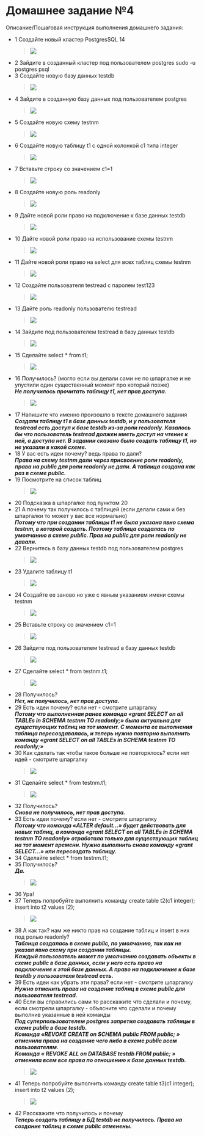 # Домашнее задание №4

Описание/Пошаговая инструкция выполнения домашнего задания:

* 1 Создайте новый кластер PostgresSQL 14
  > <img src="pic/1.JPG" align="center" />
* 2 Зайдите в созданный кластер под пользователем postgres
sudo -u postgres psql
* 3 Создайте новую базу данных testdb
  > <img src="pic/3.JPG" align="center" />
* 4 Зайдите в созданную базу данных под пользователем postgres
  > <img src="pic/4.JPG" align="center" />
* 5 Создайте новую схему testnm
  > <img src="pic/5.JPG" align="center" />
* 6 Создайте новую таблицу t1 с одной колонкой c1 типа integer
  > <img src="pic/6.JPG" align="center" />
* 7 Вставьте строку со значением c1=1
  > <img src="pic/7.JPG" align="center" />
* 8 Создайте новую роль readonly
  > <img src="pic/8.JPG" align="center" />
* 9 Дайте новой роли право на подключение к базе данных testdb
  > <img src="pic/9.JPG" align="center" />
* 10 Дайте новой роли право на использование схемы testnm 
  > <img src="pic/10.JPG" align="center" />
* 11 Дайте новой роли право на select для всех таблиц схемы testnm 
  > <img src="pic/11.JPG" align="center" />
* 12 Создайте пользователя testread с паролем test123 
  > <img src="pic/12.JPG" align="center" />
* 13 Дайте роль readonly пользователю testread 
  > <img src="pic/13.JPG" align="center" />
* 14 Зайдите под пользователем testread в базу данных testdb
  > <img src="pic/14.JPG" align="center" />
* 15 Сделайте select * from t1;
  > <img src="pic/15.JPG" align="center" />
* 16 Получилось? (могло если вы делали сами не по шпаргалке и не упустили один существенный момент про который позже)
<br> __*Не получилось прочитать таблицу t1, нет прав доступа.*__
  > <img src="pic/16.JPG" align="center" />
* 17 Напишите что именно произошло в тексте домашнего задания
<br> __*Создали таблицу t1 в базе данных testdb, и у пользователя testread  есть доступ к базе testdb из-за роли readonly. Казалось бы что пользователь testread должен иметь доступ на чтение к ней, а доступа нет.  В задании сказано было создать таблицу t1, но не указали в какой схеме.*__
* 18 У вас есть идеи почему? ведь права то дали?
<br> __*Права на схему testnm дали через присвоение роли readonly, права на public для роли readonly не дали. А таблица создана как раз в схеме public.*__
* 19 Посмотрите на список таблиц
  > <img src="pic/19.JPG" align="center" />
* 20 Подсказка в шпаргалке под пунктом 20
* 21 А почему так получилось с таблицей (если делали сами и без шпаргалки то может у вас все нормально)
<br> __*Потому что при создании таблицы t1 не была указана явно схема testnm, в которой создать. Поэтому таблица создалась по умолчанию в схеме public. 
Прав на public для роли readonly не давали.*__
* 22 Вернитесь в базу данных testdb под пользователем postgres
  > <img src="pic/22.JPG" align="center" />
* 23 Удалите таблицу t1
  > <img src="pic/23.JPG" align="center" />
* 24 Создайте ее заново но уже с явным указанием имени схемы testnm
  > <img src="pic/24.JPG" align="center" />
* 25 Вставьте строку со значением c1=1
  > <img src="pic/25.JPG" align="center" />
* 26 Зайдите под пользователем testread в базу данных testdb
  > <img src="pic/26.JPG" align="center" />
* 27 Сделайте select * from testnm.t1;
  > <img src="pic/27.JPG" align="center" />
* 28 Получилось?
<br> __*Нет, не получилось, нет прав доступа.*__
* 29 Есть идеи почему? если нет - смотрите шпаргалку
<br> __*Потому что выполненная ранее команда «grant SELECT on all TABLEs in SCHEMA testnm TO readonly;» была актуальна для существующих таблиц на тот момент. 
С момента ее выполнения таблица пересоздавалась, и теперь нужно повторно выполнить команду «grant SELECT on all TABLEs in SCHEMA testnm TO readonly;»*__
* 30 Как сделать так чтобы такое больше не повторялось? если нет идей - смотрите шпаргалку
  > <img src="pic/30.JPG" align="center" />
* 31 Сделайте select * from testnm.t1;
  > <img src="pic/32.JPG" align="center" />
* 32 Получилось?
<br> __*Снова не получилось, нет прав доступа.*__
* 33 Есть идеи почему? если нет - смотрите шпаргалку
<br> __*Потому что команда «ALTER default…» будет действовать для новых таблиц, а команда «grant SELECT on all TABLEs in SCHEMA testnm TO readonly» отработала только для существующих таблиц на тот момент времени. Нужно выполнить снова  команду «grant SELECT…» или пересоздать таблицу.*__
* 34 Сделайте select * from testnm.t1;
* 35 Получилось?
<br> __*Да.*__
  > <img src="pic/31.JPG" align="center" />
* 36 Ура!
* 37 Теперь попробуйте выполнить команду create table t2(c1 integer); insert into t2 values (2);
  > <img src="pic/34.JPG" align="center" />
* 38 А как так? нам же никто прав на создание таблиц и insert в них под ролью readonly?
<br> __*Таблица создалась в схеме public, по умолчанию, так как не указал явно схему при создании таблицы.*__ 
<br> __*Каждый пользователь может по умолчанию создавать объекты в схеме public в базе данных, если у него есть право на подключение к этой базе данных.
А право на подключение к базе testdb у пользователя testread есть.*__
* 39 Есть идеи как убрать эти права? если нет - смотрите шпаргалку
<br> __*Нужно отменить права на создание таблиц в схеме public для пользователя testread.*__
* 40 Если вы справились сами то расскажите что сделали и почему, если смотрели шпаргалку - объясните что сделали и почему выполнив указанные в ней команды
<br> __*Под суперпользователем postgres запретил создавать таблицы в схеме public в базе testdb.*__
<br> __*Команда «REVOKE CREATE on SCHEMA public FROM public; » отменила права на создание чего либо в схеме public  всем пользователям.*__
<br> __*Команда « REVOKE ALL on DATABASE testdb FROM public; » отменила всем все права по отношению к базе данных  testdb.*__
  > <img src="pic/37.JPG" align="center" />
* 41 Теперь попробуйте выполнить команду create table t3(c1 integer); insert into t2 values (2);
  > <img src="pic/38.JPG" align="center" />
* 42 Расскажите что получилось и почему
<br> __*Теперь создать таблицу в БД testdb не получилось. Права на создание таблиц в схеме  public отменены.*__ 

